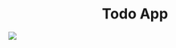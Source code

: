 <h1 align="center">Todo App</h1>
<img src=https://drive.google.com/file/d/1BUerVzxoinZyhLweM4fQN0JKqiQ24ZJM/view?usp=drive_link></img>

